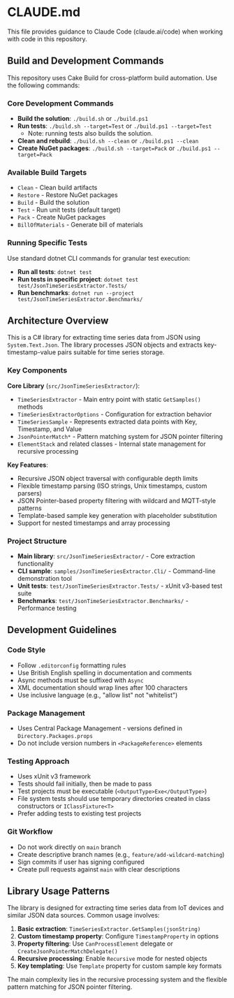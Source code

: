 # CLAUDE.md

This file provides guidance to Claude Code (claude.ai/code) when working with code in this repository.

## Build and Development Commands

This repository uses Cake Build for cross-platform build automation. Use the following commands:

### Core Development Commands
- **Build the solution**: `./build.sh` or `./build.ps1`
- **Run tests**: `./build.sh --target=Test` or `./build.ps1 --target=Test`
  - Note: running tests also builds the solution.
- **Clean and rebuild**: `./build.sh --clean` or `./build.ps1 --clean`
- **Create NuGet packages**: `./build.sh --target=Pack` or `./build.ps1 --target=Pack`

### Available Build Targets
- `Clean` - Clean build artifacts
- `Restore` - Restore NuGet packages
- `Build` - Build the solution
- `Test` - Run unit tests (default target)
- `Pack` - Create NuGet packages
- `BillOfMaterials` - Generate bill of materials

### Running Specific Tests
Use standard dotnet CLI commands for granular test execution:
- **Run all tests**: `dotnet test`
- **Run tests in specific project**: `dotnet test test/JsonTimeSeriesExtractor.Tests/`
- **Run benchmarks**: `dotnet run --project test/JsonTimeSeriesExtractor.Benchmarks/`

## Architecture Overview

This is a C# library for extracting time series data from JSON using `System.Text.Json`. The library processes JSON objects and extracts key-timestamp-value pairs suitable for time series storage.

### Key Components

**Core Library** (`src/JsonTimeSeriesExtractor/`):
- `TimeSeriesExtractor` - Main entry point with static `GetSamples()` methods
- `TimeSeriesExtractorOptions` - Configuration for extraction behavior
- `TimeSeriesSample` - Represents extracted data points with Key, Timestamp, and Value
- `JsonPointerMatch*` - Pattern matching system for JSON pointer filtering
- `ElementStack` and related classes - Internal state management for recursive processing

**Key Features**:
- Recursive JSON object traversal with configurable depth limits
- Flexible timestamp parsing (ISO strings, Unix timestamps, custom parsers)
- JSON Pointer-based property filtering with wildcard and MQTT-style patterns
- Template-based sample key generation with placeholder substitution
- Support for nested timestamps and array processing

### Project Structure
- **Main library**: `src/JsonTimeSeriesExtractor/` - Core extraction functionality
- **CLI sample**: `samples/JsonTimeSeriesExtractor.Cli/` - Command-line demonstration tool
- **Unit tests**: `test/JsonTimeSeriesExtractor.Tests/` - xUnit v3-based test suite
- **Benchmarks**: `test/JsonTimeSeriesExtractor.Benchmarks/` - Performance testing

## Development Guidelines

### Code Style
- Follow `.editorconfig` formatting rules
- Use British English spelling in documentation and comments
- Async methods must be suffixed with `Async`
- XML documentation should wrap lines after 100 characters
- Use inclusive language (e.g., "allow list" not "whitelist")

### Package Management
- Uses Central Package Management - versions defined in `Directory.Packages.props`
- Do not include version numbers in `<PackageReference>` elements

### Testing Approach
- Uses xUnit v3 framework
- Tests should fail initially, then be made to pass
- Test projects must be executable (`<OutputType>Exe</OutputType>`)
- File system tests should use temporary directories created in class constructors or `IClassFixture<T>`
- Prefer adding tests to existing test projects

### Git Workflow
- Do not work directly on `main` branch
- Create descriptive branch names (e.g., `feature/add-wildcard-matching`)
- Sign commits if user has signing configured
- Create pull requests against `main` with clear descriptions

## Library Usage Patterns

The library is designed for extracting time series data from IoT devices and similar JSON data sources. Common usage involves:

1. **Basic extraction**: `TimeSeriesExtractor.GetSamples(jsonString)`
2. **Custom timestamp property**: Configure `TimestampProperty` in options
3. **Property filtering**: Use `CanProcessElement` delegate or `CreateJsonPointerMatchDelegate()`
4. **Recursive processing**: Enable `Recursive` mode for nested objects
5. **Key templating**: Use `Template` property for custom sample key formats

The main complexity lies in the recursive processing system and the flexible pattern matching for JSON pointer filtering.